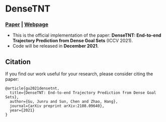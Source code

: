 # DenseTNT
### [Paper](https://arxiv.org/abs/2108.09640) | [Webpage](https://tsinghua-mars-lab.github.io/DenseTNT/)
- This is the official implementation of the paper: **DenseTNT: End-to-end Trajectory Prediction from Dense Goal Sets** (ICCV 2021).
- Code will be released in **December 2021**.


## Citation
If you find our work useful for your research, please consider citing the paper:
```
@article{gu2021densetnt,
  title={DenseTNT: End-to-end Trajectory Prediction from Dense Goal Sets},
  author={Gu, Junru and Sun, Chen and Zhao, Hang},
  journal={arXiv preprint arXiv:2108.09640},
  year={2021}
}
```